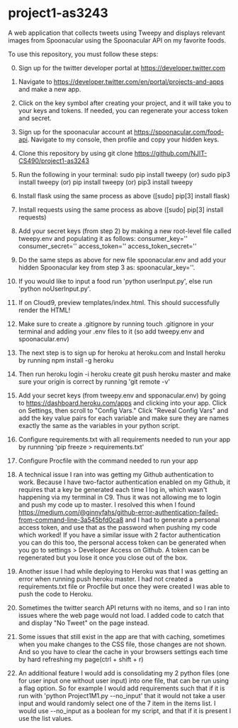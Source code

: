 # project1-as3243
A web application that collects tweets using Tweepy and displays relevant images from Spoonacular using the Spoonacular API on my favorite foods.

To use this repository, you must follow these steps:

0. Sign up for the twitter developer portal at https://developer.twitter.com
1. Navigate to https://developer.twitter.com/en/portal/projects-and-apps and make a new app.
2. Click on the key symbol after creating your project, and it will take you to your keys and tokens.
    If needed, you can regenerate your access token and secret.
3. Sign up for the spoonacular account at https://spoonacular.com/food-api. Navigate to my console, then profile and copy your hidden keys.
4. Clone this repository by using git clone https://github.com/NJIT-CS490/project1-as3243
5. Run the following in your terminal:
    sudo pip install tweepy
    (or) sudo pip3 install tweepy
    (or) pip install tweepy
    (or) pip3 install tweepy
6. Install flask using the same process as above ([sudo] pip[3] install flask)
7. Install requests using the same process as above ([sudo] pip[3] install requests)
8. Add your secret keys (from step 2) by making a new root-level file called tweepy.env and populating it as follows:
    consumer_key=''
    consumer_secret=''
    access_token=''
    access_token_secret=''
9. Do the same steps as above for new file spoonacular.env and add your hidden Spoonacular key from step 3 as:
    spoonacular_key=''.
    
10. If you would like to input a food run 'python userInput.py', else run 'python noUserInput.py'.
11. If on Cloud9, preview templates/index.html. This should successfully render the HTML!
12. Make sure to create a .gitignore by running touch .gitignore in your terminal and adding your .env files to it (so add tweepy.env and spoonacular.env)
13. The next step is to sign up for heroku at heroku.com and Install heroku by running npm install -g heroku
14. Then run
    heroku login -i
    heroku create
    git push heroku master and make sure your origin is correct by running 'git remote -v'
15. Add your secret keys (from tweepy.env and spponacular.env) by going to https://dashboard.heroku.com/apps
    and clicking into your app. Click on Settings, then scroll to "Config Vars." Click
    "Reveal Config Vars" and add the key value pairs for each variable and make sure they are names exactly the same as the variables in your python script.
16. Configure requirements.txt with all requirements needed to run your app by runnning 'pip freeze > requirements.txt'
17. Configure Procfile with the command needed to run your app 

18. A technical issue I ran into was getting my Github authentication to work. Because I have two-factor authentication enabled on my Github, it requires 
that a key be generated each time I log in, which wasn't happening via my terminal in C9. Thus it was not allowing me to login and push my code up to master. I 
resolved this when I found https://medium.com/@ginnyfahs/github-error-authentication-failed-from-command-line-3a545bfd0ca8 and I had to generate a personal access token, and use that as the password when pushing my code which worked! If you have a similar issue with 2 factor authentication you can do this too, the personal access token can be generated when you go to settings > Developer Access on Github. A token can be regenerated but you lose it once you close out of the box.
19. Another issue I had while deploying to Heroku was that I was getting an error when running push heroku master. I had not created a requirements.txt file or Procfile but once they were created I was able to push the code to Heroku.
20. Sometimes the twitter search API returns with no items, and so I ran into issues where the web page would not load. I added code to catch that and display "No Tweet" on the page instead.
21. Some issues that still exist in the app are that with caching, sometimes when you make changes to the CSS file, those changes are not shown. And so you have 
to clear the cache in your browsers settings each time by hard refreshing my page(ctrl + shift + r)
22. An additional feature I would add is consolidating my 2 python files (one for user input one without user input) into one file, that can be run using a flag option. So for example I would add requirements such that if it is run with 'python Project1M1.py --no_input' that it would not take a user input and would randomly select one of the 7 item in the items list. I would use --no_input as a boolean for my script, and that if it is present I use the list values.
